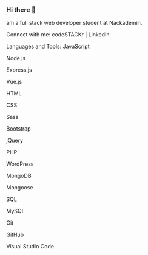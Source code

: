 ### Hi there 👋

<!--
**ztreg/ztreg** is a ✨ _special_ ✨ repository because its `README.md` (this file) appears on your GitHub profile.

Here are some ideas to get you started:

- 🔭 I’m currently working on ...
- 🌱 I’m currently learning ...
- 👯 I’m looking to collaborate on ...
- 🤔 I’m looking for help with ...
- 💬 Ask me about ...
- 📫 How to reach me: ...
- 😄 Pronouns: ...
- ⚡ Fun fact: ...
-->
 am a full stack web developer student at Nackademin.

Connect with me:
codeSTACKr | LinkedIn

Languages and Tools:
JavaScript

Node.js

Express.js

Vue.js

HTML

CSS

Sass

Bootstrap

jQuery

PHP

WordPress

MongoDB

Mongoose

SQL

MySQL

Git

GitHub

Visual Studio Code
